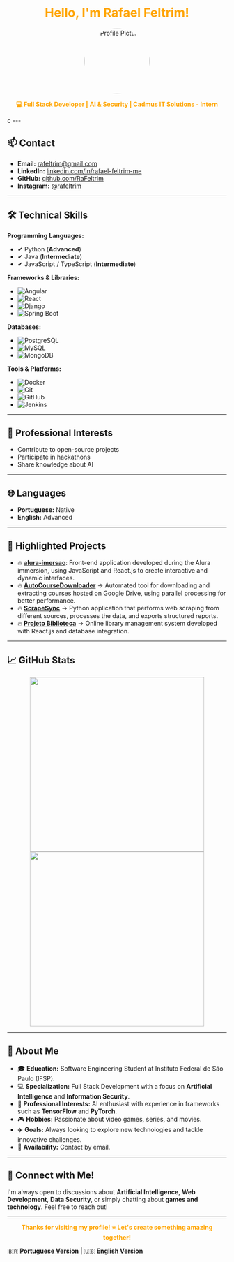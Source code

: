 <h1 align="center">
  <span style="color:#FFA500;">Hello, I'm Rafael Feltrim!</span>
</h1>

<p align="center">
  <img src="https://github.com/RaFeltrim.png" width="150" height="150" style="border-radius:50%;" alt="Profile Picture">
</p>

<p align="center">
  <b><span style="color:#FFA500;">💻 Full Stack Developer | AI & Security | Cadmus IT Solutions - Intern </span></b>
</p>
c
---

## 📫 **Contact**

- **Email:** [rafeltrim@gmail.com](mailto:rafeltrim@gmail.com)
- **LinkedIn:** [linkedin.com/in/rafael-feltrim-me](https://www.linkedin.com/in/rafael-feltrim-me/)
- **GitHub:** [github.com/RaFeltrim](https://github.com/RaFeltrim)
- **Instagram:** [@rafeltrim](https://www.instagram.com/rafeltrim/)

---

## 🛠 **Technical Skills**

**Programming Languages:**
- ✔ Python (**Advanced**)
- ✔ Java (**Intermediate**)
- ✔ JavaScript / TypeScript (**Intermediate**)

**Frameworks & Libraries:**
- ![Angular](https://img.shields.io/badge/-Angular-000000?style=flat&logo=angular&logoColor=FFA500)
- ![React](https://img.shields.io/badge/-React-000000?style=flat&logo=react&logoColor=FFA500)
- ![Django](https://img.shields.io/badge/-Django-000000?style=flat&logo=django&logoColor=FFA500)
- ![Spring Boot](https://img.shields.io/badge/-Spring%20Boot-000000?style=flat&logo=spring-boot&logoColor=FFA500)

**Databases:**
- ![PostgreSQL](https://img.shields.io/badge/-PostgreSQL-000000?style=flat&logo=postgresql&logoColor=FFA500)
- ![MySQL](https://img.shields.io/badge/-MySQL-000000?style=flat&logo=mysql&logoColor=FFA500)
- ![MongoDB](https://img.shields.io/badge/-MongoDB-000000?style=flat&logo=mongodb&logoColor=FFA500)

**Tools & Platforms:**
- ![Docker](https://img.shields.io/badge/-Docker-000000?style=flat&logo=docker&logoColor=FFA500)
- ![Git](https://img.shields.io/badge/-Git-000000?style=flat&logo=git&logoColor=FFA500)
- ![GitHub](https://img.shields.io/badge/-GitHub-000000?style=flat&logo=github&logoColor=FFA500)
- ![Jenkins](https://img.shields.io/badge/-Jenkins-000000?style=flat&logo=jenkins&logoColor=FFA500)

---

## 📖 **Professional Interests**
- Contribute to open-source projects
- Participate in hackathons
- Share knowledge about AI

---

## 🌐 **Languages**

- **Portuguese:** Native
- **English:** Advanced

---

## 📂 **Highlighted Projects**

- 🔥 [**alura-imersao**](https://github.com/RaFeltrim/alura-imersao): Front-end application developed during the Alura immersion, using JavaScript and React.js to create interactive and dynamic interfaces.
- 🔥 [**AutoCourseDownloader**](https://github.com/RaFeltrim/AutoCourseDownloader) → Automated tool for downloading and extracting courses hosted on Google Drive, using parallel processing for better performance.
- 🔥 [**ScrapeSync**](https://github.com/RaFeltrim/ScrapeSync) → Python application that performs web scraping from different sources, processes the data, and exports structured reports.
- 🔥 [**Projeto Biblioteca**](https://github.com/RaFeltrim/ProjetoBiblioteca) → Online library management system developed with React.js and database integration.

---

## 📈 **GitHub Stats**

<p align="center">
  <img src="https://github-readme-stats.vercel.app/api?username=RaFeltrim&show_icons=true&theme=dark&title_color=FFA500&icon_color=FFA500&text_color=FFFFFF&bg_color=000000" width="400">
  <img src="https://github-readme-streak-stats.herokuapp.com/?user=RaFeltrim&theme=dark&hide_border=true&fire=FFA500&ring=FFA500&sideNums=FFA500&currStreakLabel=FFA500" width="400">
</p>

---

## 🚀 **About Me**

- 🎓 **Education:** Software Engineering Student at Instituto Federal de São Paulo (IFSP).
- 💻 **Specialization:** Full Stack Development with a focus on **Artificial Intelligence** and **Information Security**.
- 🧠 **Professional Interests:** AI enthusiast with experience in frameworks such as **TensorFlow** and **PyTorch**.
- 🎮 **Hobbies:** Passionate about video games, series, and movies.
- ✈️ **Goals:** Always looking to explore new technologies and tackle innovative challenges.
- 📢 **Availability:** Contact by email.

---

## 🎯 **Connect with Me!**

I'm always open to discussions about **Artificial Intelligence**, **Web Development**, **Data Security**, or simply chatting about **games and technology**. Feel free to reach out!

---

<p align="center">
  <b><span style="color:#FFA500;">Thanks for visiting my profile! ⭐ Let's create something amazing together!</span></b>
</p>

🇧🇷 **[Portuguese Version](README.md)** | 🇺🇸 **[English Version](README_EN.md)**
